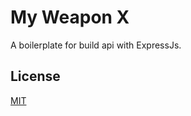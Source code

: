# My Weapon X

A boilerplate for build api with ExpressJs.

## License

[MIT](https://choosealicense.com/licenses/mit/)
